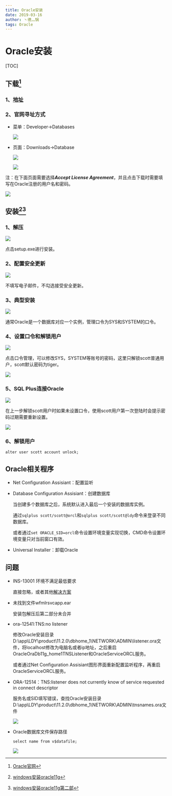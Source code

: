 ```yaml
---
title: Oracle安装
date: 2019-03-16
author: 丶德灬锅
tags: Oracle
---
```


# Oracle安装

[TOC]

## 下载[^1]

### 1、[地址](https://www.oracle.com/technetwork/database/enterprise-edition/downloads/index.html)

### 2、官网寻址方式

- 菜单：Developer->Databases

  ![](https://cdn.jsdelivr.net/gh/ldy/asserts@main/2019-03-16-Oracle下载1.png)

- 页面：Downloads->Database

  ![](https://cdn.jsdelivr.net/gh/ldy/asserts@main/2019-03-16-Oracle下载2.png)

  

  ![](https://cdn.jsdelivr.net/gh/ldy/asserts@main/2019-03-16-Oracle下载3.png)

注：在下面页面需要选择***Accept License Agreement***，并且点击下载时需要填写在Oracle注册的用户名和密码。

![](https://cdn.jsdelivr.net/gh/ldy/asserts@main/2019-03-16-Oracle下载4.png)

## 安装[^2][^3]

### 1、解压

![](https://cdn.jsdelivr.net/gh/ldy/asserts@main/2019-03-16-Oracle安装1.png)

点击setup.exe进行安装。

### 2、配置安全更新

![](https://cdn.jsdelivr.net/gh/ldy/asserts@main/2019-03-16-Oracle安装2.png)

不填写电子邮件，不勾选接受安全更新。

### 3、典型安装

![](https://cdn.jsdelivr.net/gh/ldy/asserts@main/2019-03-16-Oracle安装3.png)

通常Oracle是一个数据库对应一个实例，管理口令为SYS和SYSTEM的口令。

### 4、设置口令和解锁用户

![](https://cdn.jsdelivr.net/gh/ldy/asserts@main/2019-03-16-Oracle安装4.png)

点击口令管理，可以修改SYS，SYSTEM等账号的密码，这里只解锁scott普通用户，scott默认密码为tiger。

![](https://cdn.jsdelivr.net/gh/ldy/asserts@main/2019-03-16-Oracle安装5.png)

### 5、SQL Plus连接Oracle

![](https://cdn.jsdelivr.net/gh/ldy/asserts@main/2019-03-16-Oracle安装6.png)

在上一步解锁scott用户时如果未设置口令，使用scott用户第一次登陆时会提示密码过期需要重新设置。

![](https://cdn.jsdelivr.net/gh/ldy/asserts@main/2019-03-16-Oracle安装7.png)

### 6、解锁用户

`alter user scott account unlock;`

## Oracle相关程序

- Net Configuration Assisiant：配置监听

- Database Configuration Assisiant：创建数据库

  当创建多个数据库之后，系统默认进入最后一个安装的数据库实例。

  通过`sqlplus scott/scott@orcl`和`sqlplus scott/scott@ldy`命令来登录不同数据库。

  或者通过`set ORACLE_SID=orcl`命令设置环境变量实现切换，CMD命令设置环境变量只对当前窗口有效。

- Universal Installer：卸载Oracle

## 问题

- INS-13001 环境不满足最低要求

  直接忽略，或者其他[解决方案](https://www.cnblogs.com/wqshare/p/9361281.html)

- 未找到文件wfmlrsvcapp.ear

  安装包解压后第二部分未合并

- ora-12541:TNS:no listener

  修改Oracle安装目录D:\app\LDY\product\11.2.0\dbhome_1\NETWORK\ADMIN\listener.ora文件，将localhost修改为电脑名或者ip地址，之后重启OracleOraDb11g_home1TNSListener和OracleServiceORCL服务。

  或者通过Net Configuration Assisiant图形界面重新配置监听程序，再重启OracleServiceORCL服务。

- ORA-12514：TNS:listener does not currently know of service requested in connect descriptor

  服务名或SID填写错误，查找Oracle安装目录D:\app\LDY\product\11.2.0\dbhome_1\NETWORK\ADMIN\tnsnames.ora文件

  ![](https://cdn.jsdelivr.net/gh/ldy/asserts@main/2019-03-16-Oracle安装9.png)

- Oracle数据库文件保存路径

  `select name from v$datafile;`

  ![](https://cdn.jsdelivr.net/gh/ldy/asserts@main/2019-03-16-Oracle安装11.png)

[^1]: [Oracle官网](https://www.oracle.com/index.html)
[^2]: [windows安装oracle11g](https://www.cnblogs.com/kaishirenshi/p/9012411.html)
[^3]: [windows安装oracle11g第二部](https://www.cnblogs.com/kaishirenshi/p/9012414.html)